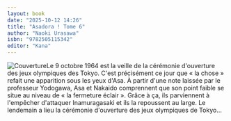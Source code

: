 ```yaml
---
layout: book
date: "2025-10-12 14:26"
title: "Asadora ! Tome 6"
author: "Naoki Urasawa"
isbn: "9782505115342"
editor: "Kana"
---
```

![Couverture](/img/9782505115342.jpeg)Le 9 octobre 1964 est la veille de la cérémonie d'ouverture des jeux olympiques des Tokyo. C'est précisément ce jour que « la chose » refait une apparition sous les yeux d'Asa. À partir d'une note laissée par le professeur Yodogawa, Asa et Nakaido comprennent que son point faible se situe au niveau de « la fermeture éclair ». Grâce à ça, ils parviennent à l'empêcher d'attaquer Inamuragasaki et ils la repoussent au large. Le lendemain a lieu la cérémonie d'ouverture des jeux olympiques de Tokyo...